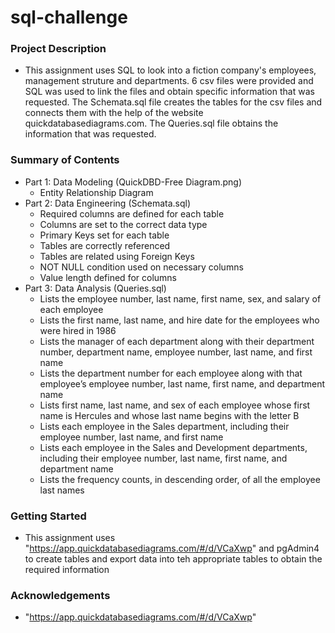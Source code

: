 # sql-challenge

### Project Description
 - This assignment uses SQL to look into a fiction company's employees, management struture and departments. 6 csv files were provided and SQL was used to link the files and obtain specific information that was requested. The Schemata.sql file creates the tables for the csv files and connects them with the help of the website quickdatabasediagrams.com. The Queries.sql file obtains the information that was requested.
### Summary of Contents
 - Part 1: Data Modeling (QuickDBD-Free Diagram.png)
     - Entity Relationship Diagram 
 - Part 2: Data Engineering (Schemata.sql)
     - Required columns are defined for each table 
     - Columns are set to the correct data type
     - Primary Keys set for each table 
     - Tables are correctly referenced  
     - Tables are related using Foreign Keys 
     - NOT NULL condition used on necessary columns 
     - Value length defined for columns
 - Part 3: Data Analysis (Queries.sql)
     - Lists the employee number, last name, first name, sex, and salary of each employee
     - Lists the first name, last name, and hire date for the employees who were hired in 1986 
     - Lists the manager of each department along with their department number, department name, employee number, last name, and first name 
     - Lists the department number for each employee along with that employee’s employee number, last name, first name, and department name 
     - Lists first name, last name, and sex of each employee whose first name is Hercules and whose last name begins with the letter B 
     - Lists each employee in the Sales department, including their employee number, last name, and first name 
     - Lists each employee in the Sales and Development departments, including their employee number, last name, first name, and department name 
     - Lists the frequency counts, in descending order, of all the employee last names 
### Getting Started
 - This assignment uses "https://app.quickdatabasediagrams.com/#/d/VCaXwp" and pgAdmin4 to create tables and export data into teh appropriate tables to obtain the required information
### Acknowledgements
 - "https://app.quickdatabasediagrams.com/#/d/VCaXwp"